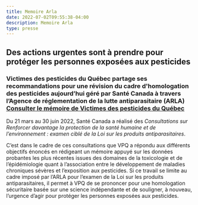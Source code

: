 ```yaml
---
title: Memoire Arla
date: 2022-07-02T09:55:38-04:00
description: Memoire Arla
type: presse 
---
```


## Des actions urgentes sont à prendre pour protéger les personnes exposées aux pesticides 

### Victimes des pesticides du Québec partage ses recommandations pour une révision du cadre d'homologation des pesticides aujourd’hui géré par Santé Canada à travers l’Agence de réglementation de la lutte antiparasitaire (ARLA) [Consulter le mémoire de Victimes des pesticides du Québec](memoire-arla.pdf)

Du 21 mars au 30 juin 2022, Santé Canada a réalisé des *Consultations sur Renforcer davantage la protection de la santé humaine et de l’environnement : examen ciblé de la Loi sur les produits antiparasitaires*. 

C’est dans le cadre de ces consultations que VPQ a répondu aux différents objectifs énoncés en rédigeant un mémoire appuyé sur les données probantes les plus récentes issues des domaines de la toxicologie et de l’épidémiologie quant à l’association entre le développement de maladies chroniques sévères et l’exposition aux pesticides. Si ce travail se limite au cadre imposé par l’ARLA pour l’examen de la Loi sur les produits antiparasitaires, il permet à VPQ de se prononcer pour une homologation sécuritaire basée sur une science indépendante et de souligner, à nouveau, l’urgence d’agir pour protéger les personnes exposées aux pesticides. 

